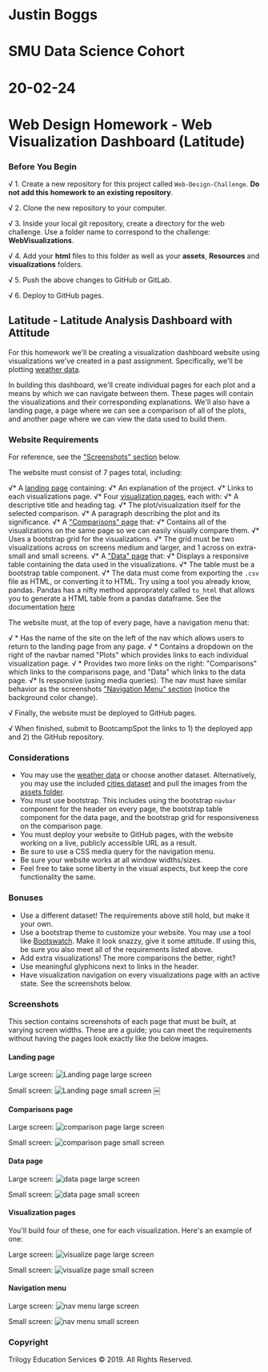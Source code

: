 # Justin Boggs
# SMU Data Science Cohort
# 20-02-24

# Web Design Homework - Web Visualization Dashboard (Latitude)

### Before You Begin

√ 1. Create a new repository for this project called `Web-Design-Challenge`. **Do not add this homework to an existing repository**.

√ 2. Clone the new repository to your computer.

√ 3. Inside your local git repository, create a directory for the web challenge. Use a folder name to correspond to the challenge: **WebVisualizations**.

√ 4. Add your **html** files to this folder as well as your **assets**, **Resources** and **visualizations** folders.

√ 5. Push the above changes to GitHub or GitLab.

√ 6. Deploy to GitHub pages. 

## Latitude - Latitude Analysis Dashboard with Attitude

For this homework we'll be creating a visualization dashboard website using visualizations we've created in a past assignment. Specifically, we'll be plotting [weather data](Resources/cities.csv).

In building this dashboard, we'll create individual pages for each plot and a means by which we can navigate between them. These pages will contain the visualizations and their corresponding explanations. We'll also have a landing page, a page where we can see a comparison of all of the plots, and another page where we can view the data used to build them.

### Website Requirements

For reference, see the ["Screenshots" section](#screenshots) below.

The website must consist of 7 pages total, including:

√* A [landing page](#landing-page) containing:
  √* An explanation of the project.
  √* Links to each visualizations page.
√* Four [visualization pages](#visualization-pages), each with:
  √* A descriptive title and heading tag.
  √* The plot/visualization itself for the selected comparison.
  √* A paragraph describing the plot and its significance.
√* A ["Comparisons" page](#comparisons-page) that:
  √* Contains all of the visualizations on the same page so we can easily visually compare them.
  √* Uses a bootstrap grid for the visualizations.
    √* The grid must be two visualizations across on screens medium and larger, and 1 across on extra-small and small screens.
√* A ["Data" page](#data-page) that:
  √* Displays a responsive table containing the data used in the visualizations.
    √* The table must be a bootstrap table component.
    √* The data must come from exporting the `.csv` file as HTML, or converting it to HTML. Try using a tool you already know, pandas. Pandas has a nifty method approprately called `to_html` that allows you to generate a HTML table from a pandas dataframe. See the documentation [here](https://pandas.pydata.org/pandas-docs/version/0.17.0/generated/pandas.DataFrame.to_html.html)

The website must, at the top of every page, have a navigation menu that:

√ * Has the name of the site on the left of the nav which allows users to return to the landing page from any page.
√ * Contains a dropdown on the right of the navbar named "Plots" which provides links to each individual visualization page.
√ * Provides two more links on the right: "Comparisons" which links to the comparisons page, and "Data" which links to the data page.
√* Is responsive (using media queries). The nav must have similar behavior as the screenshots ["Navigation Menu" section](#navigation-menu) (notice the background color change).

√ Finally, the website must be deployed to GitHub pages.

√ When finished, submit to BootcampSpot the links to 1) the deployed app and 2) the GitHub repository.

### Considerations

* You may use the [weather data](Resources/cities.csv) or choose another dataset. Alternatively, you may use the included [cities dataset](Resources/cities.csv) and pull the images from the [assets folder](Resources/assets).
* You must use bootstrap. This includes using the bootstrap `navbar` component for the header on every page, the bootstrap table component for the data page, and the bootstrap grid for responsiveness on the comparison page.
* You must deploy your website to GitHub pages, with the website working on a live, publicly accessible URL as a result.
* Be sure to use a CSS media query for the navigation menu.
* Be sure your website works at all window widths/sizes.
* Feel free to take some liberty in the visual aspects, but keep the core functionality the same.

### Bonuses

* Use a different dataset! The requirements above still hold, but make it your own.
* Use a bootstrap theme to customize your website. You may use a tool like [Bootswatch](https://bootswatch.com/). Make it look snazzy, give it some attitude. If using this, be sure you also meet all of the requirements listed above.
* Add extra visualizations! The more comparisons the better, right?
* Use meaningful glyphicons next to links in the header.
* Have visualization navigation on every visualizations page with an active state. See the screenshots below.

### Screenshots

This section contains screenshots of each page that must be built, at varying screen widths. These are a guide; you can meet the requirements without having the pages look exactly like the below images.

#### Landing page

Large screen:
![Landing page large screen](Images/landing-lg.png)

Small screen:
![Landing page small screen](Images/landing-sm.png)
￼

#### Comparisons page

Large screen:
![comparison page large screen](Images/comparison-lg.png)

Small screen:
![comparison page small screen](Images/comparison-sm.png)

#### Data page

Large screen:
![data page large screen](Images/data-lg.png)

Small screen:
![data page small screen](Images/data-sm.png)

#### Visualization pages

You'll build four of these, one for each visualization. Here's an example of one:

Large screen:
![visualize page large screen](Images/visualize-lg.png)

Small screen:
![visualize page small screen](Images/visualize-sm.png)

#### Navigation menu

Large screen:
![nav menu large screen](Images/nav-lg.png)

Small screen:
![nav menu small screen](Images/nav-sm.png)

### Copyright

Trilogy Education Services © 2019. All Rights Reserved.
